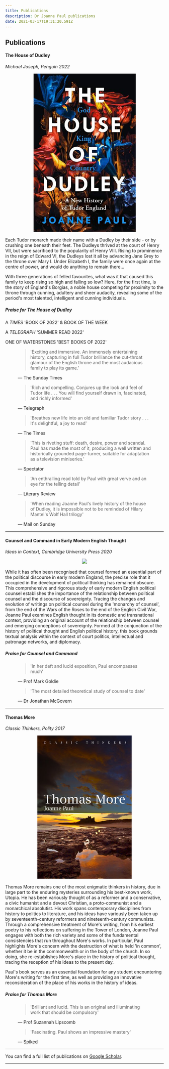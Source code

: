 ```yaml
---
title: Publications
description: Dr Joanne Paul publications
date: 2021-03-17T19:31:20.591Z
---
```

## Publications

#### The House of Dudley

*Michael Joseph, Penguin 2022* 

<p align="center"><img src="img/houseofdudley.jpg" style={{"maxWidth" : "80%" }} /></p>

Each Tudor monarch made their name with a Dudley by their side - or by crushing one beneath their feet. The Dudleys thrived at the court of Henry VII, but were sacrificed to the popularity of Henry VIII. Rising to prominence in the reign of Edward VI, the Dudleys lost it all by advancing Jane Grey to the throne over Mary I. Under Elizabeth I, the family were once again at the centre of power, and would do anything to remain there...

With three generations of felled favourites, what was it that caused this family to keep rising so high and falling so low? Here, for the first time, is the story of England's Borgias, a noble house competing for proximity to the throne through cunning, adultery and sheer audacity, revealing some of the period's most talented, intelligent and cunning individuals.

##### Praise for *The House of Dudley*

A *TIMES* 'BOOK OF 2022' & BOOK OF THE WEEK 

A *TELEGRAPH* 'SUMMER READ 2022' 

ONE OF WATERSTONES 'BEST BOOKS OF 2022' 

<figure>
<blockquote>'Exciting and immersive. An immensely entertaining history, capturing in full Tudor brilliance the cut-throat glamour of the English throne and the most audacious family to play its game.'</blockquote>
<figcaption>— The Sunday Times</figcaption>
</figure>

<figure>
<blockquote>'Rich and compelling. Conjures up the look and feel of Tudor life . . . You will find yourself drawn in, fascinated, and richly informed'</blockquote>
<figcaption>— Telegraph</figcaption>
</figure>

<figure>
<blockquote>'Breathes new life into an old and familiar Tudor story . . . It's delightful, a joy to read'</blockquote>
<figcaption>— The Times</figcaption>
</figure>

<figure>
<blockquote>'This is riveting stuff: death, desire, power and scandal. Paul has made the most of it, producing a well written and historically grounded page-turner, suitable for adaptation as a television miniseries.'</blockquote>
<figcaption>— Spectator</figcaption>
</figure>

<figure>
<blockquote>'An enthralling read told by Paul with great verve and an eye for the telling detail'</blockquote>
<figcaption>— Literary Review</figcaption>
</figure>

<figure>
<blockquote>'When reading Joanne Paul's lively history of the house of Dudley, it is impossible not to be reminded of Hilary Mantel's Wolf Hall trilogy'</blockquote>
<figcaption>— Mail on Sunday</figcaption>
</figure>

- - -

#### Counsel and Command in Early Modern English Thought

*Ideas in Context, Cambridge University Press 2020*

<p align="center"><img src="img/counsel_and_command.jpg" style={{"maxWidth" : "80%" }} /></p>

While it has often been recognised that counsel formed an essential part of the political discourse in early modern England, the precise role that it occupied in the development of political thinking has remained obscure. This comprehensive and rigorous study of early modern English political counsel establishes the importance of the relationship between political counsel and the discourse of sovereignty. Tracing the changes and evolution of writings on political counsel during the 'monarchy of counsel', from the end of the Wars of the Roses to the end of the English Civil War, Joanne Paul examines English thought in its domestic and transnational context, providing an original account of the relationship between counsel and emerging conceptions of sovereignty. Formed at the conjunction of the history of political thought and English political history, this book grounds textual analysis within the context of court politics, intellectual and patronage networks, and diplomacy.

##### Praise for *Counsel and Command*

<figure>
<blockquote>'In her deft and lucid exposition, Paul encompasses much'</blockquote>
<figcaption>— Prof Mark Goldie</figcaption>
</figure>

<figure>
<blockquote>'The most detailed theoretical study of counsel to date'</blockquote>
<figcaption>— Dr Jonathan McGovern</figcaption>
</figure>

- - -

#### Thomas More

*Classic Thinkers, Polity 2017*

<p align="center"><img src="img/thomasmore.jpg" style={{"maxWidth" : "80%" }} /></p>

Thomas More remains one of the most enigmatic thinkers in history, due in large part to the enduring mysteries surrounding his best-known work, Utopia. He has been variously thought of as a reformer and a conservative, a civic humanist and a devout Christian, a proto-communist and a monarchical absolutist. His work spans contemporary disciplines from history to politics to literature, and his ideas have variously been taken up by seventeenth-century reformers and nineteenth-century communists.
Through a comprehensive treatment of More's writing, from his earliest poetry to his reflections on suffering in the Tower of London, Joanne Paul engages with both the rich variety and some of the fundamental consistencies that run throughout More's works. In particular, Paul highlights More's concern with the destruction of what is held 'in common', whether it be in the commonwealth or in the body of the church. In so doing, she re-establishes More's place in the history of political thought, tracing the reception of his ideas to the present day.

Paul's book serves as an essential foundation for any student encountering More's writing for the first time, as well as providing an innovative reconsideration of the place of his works in the history of ideas.

##### Praise for Thomas More

<figure>
<blockquote>'Brilliant and lucid. This is an original and illuminating work that should be compulsory'</blockquote>
<figcaption>— Prof Suzannah Lipscomb</figcaption>
</figure>

<figure>
<blockquote>'Fascinating. Paul shows an impressive mastery'</blockquote>
<figcaption>— Spiked</figcaption>
</figure>

- - -

 You can find a full list of publications on [Google Scholar](https://scholar.google.co.uk/citations?user=ao78iA4AAAAJ&hl=en). 

- - -